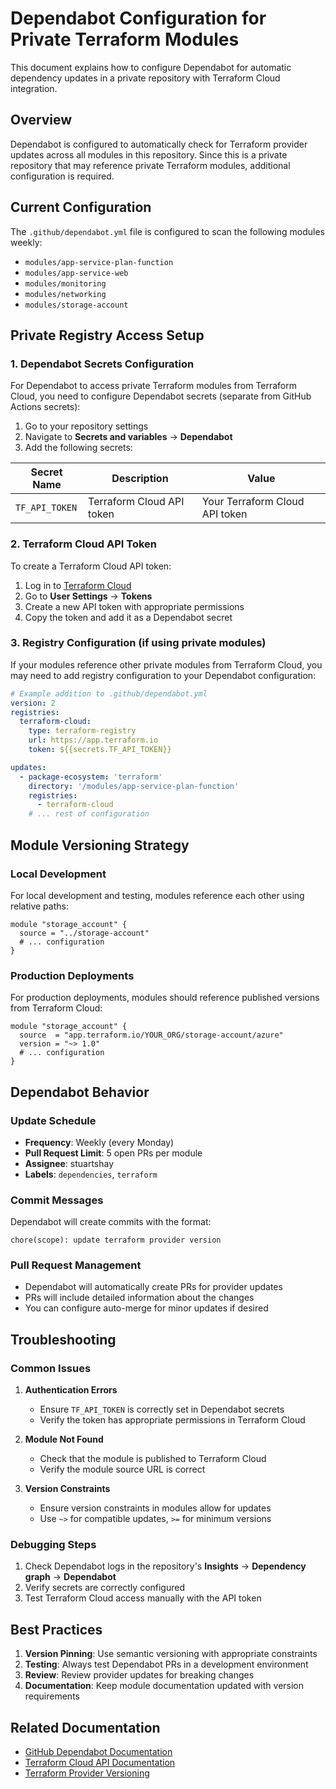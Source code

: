 # Dependabot Configuration for Private Terraform Modules

This document explains how to configure Dependabot for automatic dependency updates in a private repository with Terraform Cloud integration.

## Overview

Dependabot is configured to automatically check for Terraform provider updates across all modules in this repository. Since this is a private repository that may reference private Terraform modules, additional configuration is required.

## Current Configuration

The `.github/dependabot.yml` file is configured to scan the following modules weekly:
- `modules/app-service-plan-function`
- `modules/app-service-web`
- `modules/monitoring`
- `modules/networking`
- `modules/storage-account`

## Private Registry Access Setup

### 1. Dependabot Secrets Configuration

For Dependabot to access private Terraform modules from Terraform Cloud, you need to configure Dependabot secrets (separate from GitHub Actions secrets):

1. Go to your repository settings
2. Navigate to **Secrets and variables** → **Dependabot**
3. Add the following secrets:

| Secret Name | Description | Value |
|-------------|-------------|-------|
| `TF_API_TOKEN` | Terraform Cloud API token | Your Terraform Cloud API token |

### 2. Terraform Cloud API Token

To create a Terraform Cloud API token:

1. Log in to [Terraform Cloud](https://app.terraform.io/)
2. Go to **User Settings** → **Tokens**
3. Create a new API token with appropriate permissions
4. Copy the token and add it as a Dependabot secret

### 3. Registry Configuration (if using private modules)

If your modules reference other private modules from Terraform Cloud, you may need to add registry configuration to your Dependabot configuration:

```yaml
# Example addition to .github/dependabot.yml
version: 2
registries:
  terraform-cloud:
    type: terraform-registry
    url: https://app.terraform.io
    token: ${{secrets.TF_API_TOKEN}}

updates:
  - package-ecosystem: 'terraform'
    directory: '/modules/app-service-plan-function'
    registries:
      - terraform-cloud
    # ... rest of configuration
```

## Module Versioning Strategy

### Local Development
For local development and testing, modules reference each other using relative paths:
```hcl
module "storage_account" {
  source = "../storage-account"
  # ... configuration
}
```

### Production Deployments
For production deployments, modules should reference published versions from Terraform Cloud:
```hcl
module "storage_account" {
  source  = "app.terraform.io/YOUR_ORG/storage-account/azure"
  version = "~> 1.0"
  # ... configuration
}
```

## Dependabot Behavior

### Update Schedule
- **Frequency**: Weekly (every Monday)
- **Pull Request Limit**: 5 open PRs per module
- **Assignee**: stuartshay
- **Labels**: `dependencies`, `terraform`

### Commit Messages
Dependabot will create commits with the format:
```
chore(scope): update terraform provider version
```

### Pull Request Management
- Dependabot will automatically create PRs for provider updates
- PRs will include detailed information about the changes
- You can configure auto-merge for minor updates if desired

## Troubleshooting

### Common Issues

1. **Authentication Errors**
   - Ensure `TF_API_TOKEN` is correctly set in Dependabot secrets
   - Verify the token has appropriate permissions in Terraform Cloud

2. **Module Not Found**
   - Check that the module is published to Terraform Cloud
   - Verify the module source URL is correct

3. **Version Constraints**
   - Ensure version constraints in modules allow for updates
   - Use `~>` for compatible updates, `>=` for minimum versions

### Debugging Steps

1. Check Dependabot logs in the repository's **Insights** → **Dependency graph** → **Dependabot**
2. Verify secrets are correctly configured
3. Test Terraform Cloud access manually with the API token

## Best Practices

1. **Version Pinning**: Use semantic versioning with appropriate constraints
2. **Testing**: Always test Dependabot PRs in a development environment
3. **Review**: Review provider updates for breaking changes
4. **Documentation**: Keep module documentation updated with version requirements

## Related Documentation

- [GitHub Dependabot Documentation](https://docs.github.com/en/code-security/supply-chain-security/keeping-your-dependencies-updated-automatically)
- [Terraform Cloud API Documentation](https://www.terraform.io/cloud-docs/api-docs)
- [Terraform Provider Versioning](https://www.terraform.io/language/providers/requirements#version-constraints)
